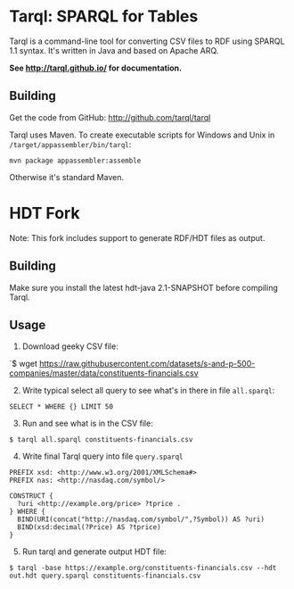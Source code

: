 # Tarql: SPARQL for Tables

Tarql is a command-line tool for converting CSV files to RDF using SPARQL 1.1 syntax. It's written in Java and based on Apache ARQ.

**See http://tarql.github.io/ for documentation.**

## Building

Get the code from GitHub: http://github.com/tarql/tarql

Tarql uses Maven. To create executable scripts for Windows and Unix in `/target/appassembler/bin/tarql`:

    mvn package appassembler:assemble

Otherwise it's standard Maven.

# HDT Fork

Note: This fork includes support to generate RDF/HDT files as output.

## Building

Make sure you install the latest hdt-java 2.1-SNAPSHOT before compiling Tarql.

## Usage

1. Download geeky CSV file:

`$ wget https://raw.githubusercontent.com/datasets/s-and-p-500-companies/master/data/constituents-financials.csv

2. Write typical select all query to see what's in there in file `all.sparql`:

```SPARQL
SELECT * WHERE {} LIMIT 50
```

3. Run and see what is in the CSV file:

`$ tarql all.sparql constituents-financials.csv`

4. Write final Tarql query into file `query.sparql`

```SPARQL
PREFIX xsd: <http://www.w3.org/2001/XMLSchema#>
PREFIX nas: <http://nasdaq.com/symbol/>

CONSTRUCT {
  ?uri <http://example.org/price> ?tprice .
} WHERE {
  BIND(URI(concat("http://nasdaq.com/symbol/",?Symbol)) AS ?uri)
  BIND(xsd:decimal(?Price) AS ?tprice)
}
```

5. Run tarql and generate output HDT file:

`$ tarql -base https://example.org/constituents-financials.csv --hdt out.hdt query.sparql constituents-financials.csv`
